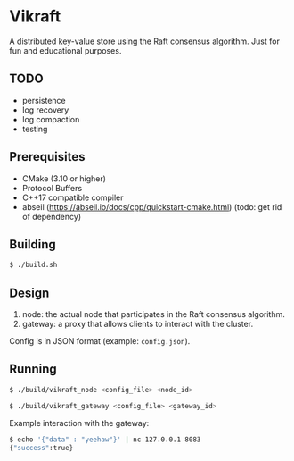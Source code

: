 # Vikraft

A distributed key-value store using the Raft consensus algorithm. Just for fun and educational purposes.

## TODO
- persistence
- log recovery
- log compaction
- testing

## Prerequisites

- CMake (3.10 or higher)
- Protocol Buffers
- C++17 compatible compiler
- abseil (https://abseil.io/docs/cpp/quickstart-cmake.html) (todo: get rid of dependency)

## Building 

```bash
$ ./build.sh
```

## Design
1. node: the actual node that participates in the Raft consensus algorithm.
2. gateway: a proxy that allows clients to interact with the cluster.

Config is in JSON format (example: `config.json`).

## Running

```bash
$ ./build/vikraft_node <config_file> <node_id>
```
```bash
$ ./build/vikraft_gateway <config_file> <gateway_id>
```
Example interaction with the gateway:
```bash
$ echo '{"data" : "yeehaw"}' | nc 127.0.0.1 8083
{"success":true}
```
